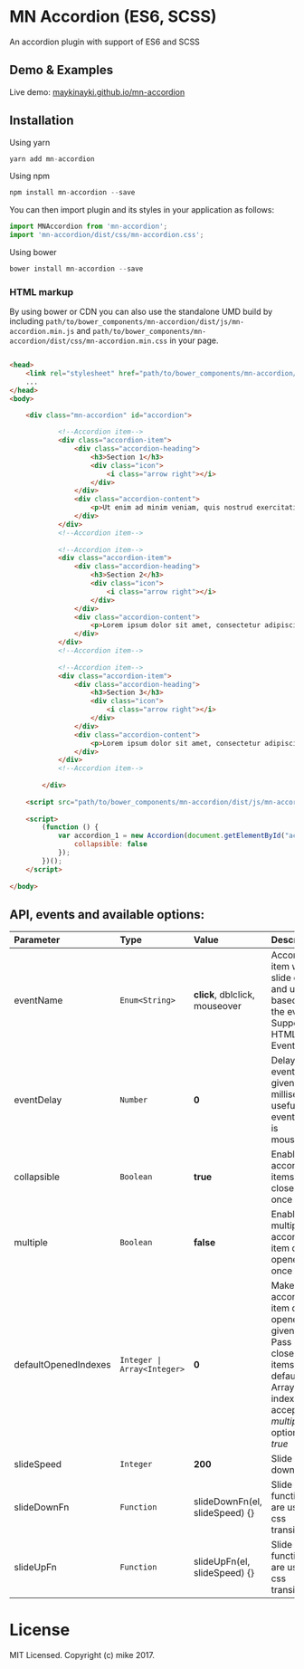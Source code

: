 MN Accordion (ES6, SCSS)
============

An accordion plugin with support of ES6 and SCSS

## Demo & Examples

Live demo: [maykinayki.github.io/mn-accordion](http://maykinayki.github.io/mn-accordion/)


## Installation

Using yarn

```js
yarn add mn-accordion
```

Using npm

```js
npm install mn-accordion --save
```

You can then import plugin and its styles in your application as follows:

```js
import MNAccordion from 'mn-accordion';
import 'mn-accordion/dist/css/mn-accordion.css';
```

Using bower

```js
bower install mn-accordion --save
```

### HTML markup

By using bower or CDN you can also use the standalone UMD build by including `path/to/bower_components/mn-accordion/dist/js/mn-accordion.min.js` and `path/to/bower_components/mn-accordion/dist/css/mn-accordion.min.css` in your page.
 <br>

```html

<head>
    <link rel="stylesheet" href="path/to/bower_components/mn-accordion/dist/css/mn-accordion.min.css">
    ...
</head>
<body>

    <div class="mn-accordion" id="accordion">
    
            <!--Accordion item-->
            <div class="accordion-item">
                <div class="accordion-heading">
                    <h3>Section 1</h3>
                    <div class="icon">
                        <i class="arrow right"></i>
                    </div>
                </div>
                <div class="accordion-content">
                    <p>Ut enim ad minim veniam, quis nostrud exercitation ullamco laboris nisi ut aliquip ex ea commodo consequat. Duis aute irure dolor in reprehenderit in voluptate velit esse cillum dolore eu fugiat nulla pariatur.</p>
                </div>
            </div>
            <!--Accordion item-->
    
            <!--Accordion item-->
            <div class="accordion-item">
                <div class="accordion-heading">
                    <h3>Section 2</h3>
                    <div class="icon">
                        <i class="arrow right"></i>
                    </div>
                </div>
                <div class="accordion-content">
                    <p>Lorem ipsum dolor sit amet, consectetur adipiscing elit, sed do eiusmod tempor incididunt ut labore et dolore magna aliqua. Ut enim ad minim veniam, quis nostrud exercitation ullamco laboris nisi ut aliquip ex ea commodo consequat. Duis aute irure dolor in reprehenderit in voluptate velit esse cillum dolore eu fugiat nulla pariatur.</p>
                </div>
            </div>
            <!--Accordion item-->
    
            <!--Accordion item-->
            <div class="accordion-item">
                <div class="accordion-heading">
                    <h3>Section 3</h3>
                    <div class="icon">
                        <i class="arrow right"></i>
                    </div>
                </div>
                <div class="accordion-content">
                    <p>Lorem ipsum dolor sit amet, consectetur adipiscing elit, sed do eiusmod tempor incididunt ut labore et dolore magna aliqua. Ut enim ad minim veniam, quis nostrud exercitation ullamco laboris nisi ut aliquip ex ea commodo consequat. Duis aute irure dolor in reprehenderit in voluptate velit esse cillum dolore eu fugiat nulla pariatur.</p>
                </div>
            </div>
            <!--Accordion item-->
    
        </div>
    
    <script src="path/to/bower_components/mn-accordion/dist/js/mn-accordion.min.js"></script>
    
    <script>
        (function () {
            var accordion_1 = new Accordion(document.getElementById("accordion"), {
                collapsible: false
            });
        })();
    </script>
    
</body>

```

## API, events and available options:

| Parameter | Type | Value | Description |
|:---|:---|:---|:---|
| eventName | `Enum<String>` | **click**, dblclick, mouseover  | Accordion item will slide down and up based on the event. Supports all HTML DOM Events |
| eventDelay | `Number` | **0** | Delay the event untill given milliseconds, usefull if eventName is mouseover |
| collapsible | `Boolean` | **true** | Enable all accordion items can be closed at once |
| multiple | `Boolean` | **false** | Enable multiple accordion item can be opened at once |
| defaultOpenedIndexes | `Integer \| Array<Integer>` | **0** | Make accordion item default opened with given index. Pass **-1** for close all items as default. Array of indexes accepted if *multiple* option is *true*|
| slideSpeed | `Integer` | **200** | Slide up and down speed |
| slideDownFn | `Function` | slideDownFn(el, slideSpeed) {} | Slide down function. We are using css transitions |
| slideUpFn | `Function` | slideUpFn(el, slideSpeed) {} | Slide up function. We are using css transitions |


# License

MIT Licensed. Copyright (c) mike 2017.